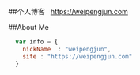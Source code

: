 ##个人博客  
https://weipengjun.com


##About Me

```javascript
  var info = {
    nickName  : "weipengjun",
    site : "https://weipengjun.com"
  }
```
